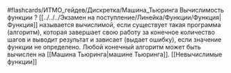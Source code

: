 #flashcards/ИТМО_гейдев/Дискретка/Машина_Тьюринга
Вычислимость функции
?
[[../../../Экзамен на поступление/Линейка/Функции/Функция|Функция]] называется вычислимой, если существует такая программа (алгоритм), которая завершает свою работу за конечное количество шагов и выводит результат и зависает (выдает ошибку), если значение функции не определено.
Любой конечный алгоритм может быть вычислен на [[Машина Тьюринга|машине Тьюринга]].
[[Невычислимые функции]]
